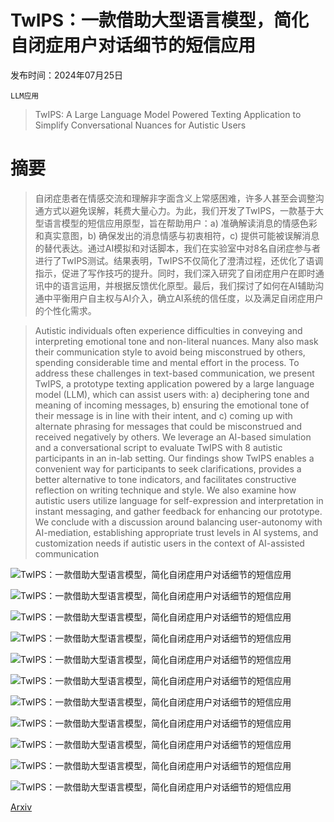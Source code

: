 # TwIPS：一款借助大型语言模型，简化自闭症用户对话细节的短信应用

发布时间：2024年07月25日

`LLM应用`

> TwIPS: A Large Language Model Powered Texting Application to Simplify Conversational Nuances for Autistic Users

# 摘要

> 自闭症患者在情感交流和理解非字面含义上常感困难，许多人甚至会调整沟通方式以避免误解，耗费大量心力。为此，我们开发了TwIPS，一款基于大型语言模型的短信应用原型，旨在帮助用户：a) 准确解读消息的情感色彩和真实意图，b) 确保发出的消息情感与初衷相符，c) 提供可能被误解消息的替代表达。通过AI模拟和对话脚本，我们在实验室中对8名自闭症参与者进行了TwIPS测试。结果表明，TwIPS不仅简化了澄清过程，还优化了语调指示，促进了写作技巧的提升。同时，我们深入研究了自闭症用户在即时通讯中的语言运用，并根据反馈优化原型。最后，我们探讨了如何在AI辅助沟通中平衡用户自主权与AI介入，确立AI系统的信任度，以及满足自闭症用户的个性化需求。

> Autistic individuals often experience difficulties in conveying and interpreting emotional tone and non-literal nuances. Many also mask their communication style to avoid being misconstrued by others, spending considerable time and mental effort in the process. To address these challenges in text-based communication, we present TwIPS, a prototype texting application powered by a large language model (LLM), which can assist users with: a) deciphering tone and meaning of incoming messages, b) ensuring the emotional tone of their message is in line with their intent, and c) coming up with alternate phrasing for messages that could be misconstrued and received negatively by others. We leverage an AI-based simulation and a conversational script to evaluate TwIPS with 8 autistic participants in an in-lab setting. Our findings show TwIPS enables a convenient way for participants to seek clarifications, provides a better alternative to tone indicators, and facilitates constructive reflection on writing technique and style. We also examine how autistic users utilize language for self-expression and interpretation in instant messaging, and gather feedback for enhancing our prototype. We conclude with a discussion around balancing user-autonomy with AI-mediation, establishing appropriate trust levels in AI systems, and customization needs if autistic users in the context of AI-assisted communication

![TwIPS：一款借助大型语言模型，简化自闭症用户对话细节的短信应用](../../../paper_images/2407.17760/layout-cr.png)

![TwIPS：一款借助大型语言模型，简化自闭症用户对话细节的短信应用](../../../paper_images/2407.17760/underline-unhovered.png)

![TwIPS：一款借助大型语言模型，简化自闭症用户对话细节的短信应用](../../../paper_images/2407.17760/underlined-phrase.png)

![TwIPS：一款借助大型语言模型，简化自闭症用户对话细节的短信应用](../../../paper_images/2407.17760/underlined-explained.png)

![TwIPS：一款借助大型语言模型，简化自闭症用户对话细节的短信应用](../../../paper_images/2407.17760/overall-tonemeaning.png)

![TwIPS：一款借助大型语言模型，简化自闭症用户对话细节的短信应用](../../../paper_images/2407.17760/preview-nosugg.png)

![TwIPS：一款借助大型语言模型，简化自闭症用户对话细节的短信应用](../../../paper_images/2407.17760/preview-sugg.png)

![TwIPS：一款借助大型语言模型，简化自闭症用户对话细节的短信应用](../../../paper_images/2407.17760/user-study.png)

![TwIPS：一款借助大型语言模型，简化自闭症用户对话细节的短信应用](../../../paper_images/2407.17760/preview-flow.png)

![TwIPS：一款借助大型语言模型，简化自闭症用户对话细节的短信应用](../../../paper_images/2407.17760/send-flow.png)

![TwIPS：一款借助大型语言模型，简化自闭症用户对话细节的短信应用](../../../paper_images/2407.17760/interpret-flow.png)

[Arxiv](https://arxiv.org/abs/2407.17760)